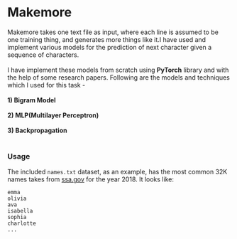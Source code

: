 # Makemore

Makemore takes one text file as input, where each line is assumed to be one training thing, and generates more things like it.I have used and implement various models for the prediction of next character given a sequence of characters.<br><br>
I have implement these models from scratch using **PyTorch** library and with the help of some research papers. Following are the models and techniques which I used for this task - <br><br>
**1) Bigram Model<br><br>
2) MLP(Multilayer Perceptron)<br><br>
3) Backpropagation**<br><br>





### Usage

The included `names.txt` dataset, as an example, has the most common 32K names takes from [ssa.gov](https://www.ssa.gov/oact/babynames/) for the year 2018. It looks like:

```
emma
olivia
ava
isabella
sophia
charlotte
...
```
